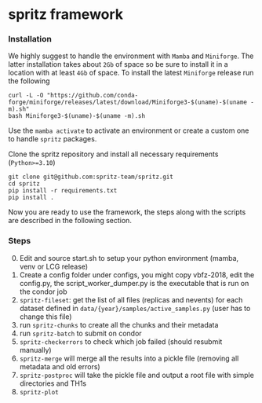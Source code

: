 # spritz framework


### Installation 

We highly suggest to handle the environment with `Mamba` and `Miniforge`. The latter installation takes about `2Gb` of space so be sure to install it in a location with at least `4Gb` of space.
To install the latest `Miniforge` release run the following 

```
curl -L -O "https://github.com/conda-forge/miniforge/releases/latest/download/Miniforge3-$(uname)-$(uname -m).sh"
bash Miniforge3-$(uname)-$(uname -m).sh
```

Use the `mamba activate` to activate an environment or create a custom one to handle `spritz` packages.

Clone the spritz repository and install all necessary requirements (`Python>=3.10`) 

```
git clone git@github.com:spritz-team/spritz.git
cd spritz 
pip install -r requirements.txt
pip install .
```

Now you are ready to use the framework, the steps along with the scripts are described in the following section.

### Steps
0. Edit and source start.sh to setup your python environment (mamba, venv or LCG release)
1. Create a config folder under configs, you might copy vbfz-2018, edit the config.py, the script_worker_dumper.py is the executable that is run on the condor job
2. `spritz-fileset`: get the list of all files (replicas and nevents) for each dataset defined in `data/{year}/samples/active_samples.py` (user has to change this file)
3. run `spritz-chunks` to create all the chunks and their metadata
4. run `spritz-batch` to submit on condor
5. `spritz-checkerrors` to check which job failed (should resubmit manually)
6. `spritz-merge` will merge all the results into a pickle file (removing all metadata and old errors)
7. `spritz-postproc` will take the pickle file and output a root file with simple directories and TH1s 
8. `spritz-plot`
